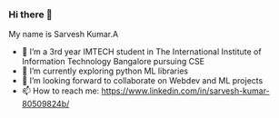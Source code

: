### Hi there 👋
  My name is Sarvesh Kumar.A
- 🔭 I’m a 3rd year IMTECH student in The International Institute of Information Technology Bangalore pursuing CSE
- 🌱 I’m currently exploring python ML libraries
- 👯 I’m looking forward to collaborate on Webdev and ML projects
- 📫 How to reach me: https://www.linkedin.com/in/sarvesh-kumar-80509824b/
